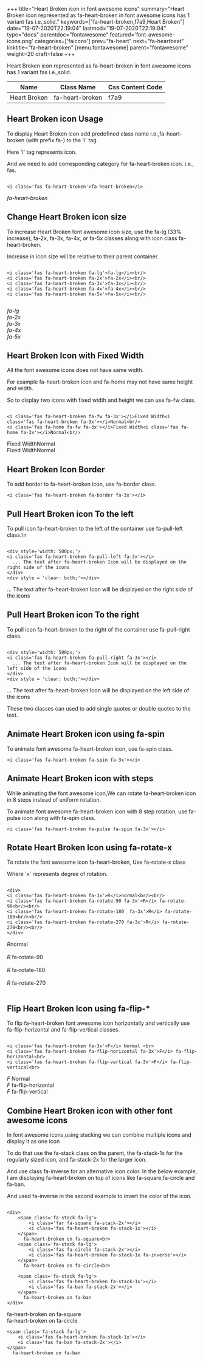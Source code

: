 +++
title="Heart Broken icon in font awesome icons"
summary="Heart Broken icon represented as fa-heart-broken in font awesome icons has 1 variant fas i.e.,solid."
keywords=["fa-heart-broken,f7a9,Heart Broken"]
date="19-07-2020T22:19:04"
lastmod="19-07-2020T22:19:04"
type="docs"
parentdoc="fontawesome"
featured='font-awesome-icons.png'
categories=['faicons']
prev="fa-heart"
next="fa-heartbeat"
linktitle="fa-heart-broken"
[menu.fontawesome]
parent="fontawesome"
weight=20
draft=false
+++


Heart Broken icon represented as fa-heart-broken in font awesome icons has 1 variant fas i.e.,solid.

<div class='table-responsive'><table class='table'><thead><tr><th>Name</th><th>Class Name</th><th>Css Content Code</th></tr></thead><tbody><tr><td>Heart Broken</td><td>fa-heart-broken</td><td>f7a9</td></tr></tbody></table></div>



## Heart Broken icon Usage

To display Heart Broken icon add predefined class name i.e.,fa-heart-broken (with prefix fa-) to the 'i' tag.

Here 'i' tag represents icon.

And we need to add corresponding category for fa-heart-broken icon. i.e., fas.


```

<i class='fas fa-heart-broken'>fa-heart-broken</i>
```

<i class='fas fa-heart-broken'>fa-heart-broken</i>




## Change Heart Broken icon size
To increase Heart Broken font awesome icon size, use the fa-lg (33% increase), fa-2x, fa-3x, fa-4x, or fa-5x classes along with icon class fa-heart-broken.

Increase in icon size will be relative to their parent container. 

```

<i class='fas fa-heart-broken fa-lg'>fa-lg</i><br/>
<i class='fas fa-heart-broken fa-2x'>fa-2x</i><br/>
<i class='fas fa-heart-broken fa-3x'>fa-3x</i><br/>
<i class='fas fa-heart-broken fa-4x'>fa-4x</i><br/>
<i class='fas fa-heart-broken fa-5x'>fa-5x</i><br/>
            
```

<i class='fas fa-heart-broken fa-lg'>fa-lg</i><br/>
<i class='fas fa-heart-broken fa-2x'>fa-2x</i><br/>
<i class='fas fa-heart-broken fa-3x'>fa-3x</i><br/>
<i class='fas fa-heart-broken fa-4x'>fa-4x</i><br/>
<i class='fas fa-heart-broken fa-5x'>fa-5x</i><br/>
            



## Heart Broken Icon with Fixed Width 

All the font awesome icons does not have same width.

For example fa-heart-broken icon and fa-home may not have same height and width.

So to display two icons with fixed width and height we can use fa-fw class.


```

<i class='fas fa-heart-broken fa-fw fa-3x'></i>Fixed Width<i class='fas fa-heart-broken fa-3x'></i>Normal<br/>
<i class='fas fa-home fa-fw fa-3x'></i>Fixed Width<i class='fas fa-home fa-3x'></i>Normal<br/>
```

<i class='fas fa-heart-broken fa-fw fa-3x'></i>Fixed Width<i class='fas fa-heart-broken fa-3x'></i>Normal<br/>
<i class='fas fa-home fa-fw fa-3x'></i>Fixed Width<i class='fas fa-home fa-3x'></i>Normal<br/>



## Heart Broken Icon Border 

To add border to fa-heart-broken icon, use fa-border class.


```
<i class='fas fa-heart-broken fa-border fa-3x'></i>

```
<i class='fas fa-heart-broken fa-border fa-3x'></i>





## Pull Heart Broken icon To the left

To pull icon fa-heart-broken to the left of the container use fa-pull-left class.\n

```

<div style='width: 500px;'>
<i class='fas fa-heart-broken fa-pull-left fa-3x'></i>
  ... The text after fa-heart-broken Icon will be displayed on the right side of the icons
</div>
<div style = 'clear: both;'></div>
```

<div style='width: 500px;'>
<i class='fas fa-heart-broken fa-pull-left fa-3x'></i>
  ... The text after fa-heart-broken Icon will be displayed on the right side of the icons
</div>
<div style = 'clear: both;'></div>




## Pull Heart Broken icon To the right
To pull icon fa-heart-broken to the right of the container use fa-pull-right class.

```

<div style='width: 500px;'>
<i class='fas fa-heart-broken fa-pull-right fa-3x'></i>
  ... The text after fa-heart-broken Icon will be displayed on the left side of the icons
</div>
<div style = 'clear: both;'></div>
```

<div style='width: 500px;'>
<i class='fas fa-heart-broken fa-pull-right fa-3x'></i>
  ... The text after fa-heart-broken Icon will be displayed on the left side of the icons
</div>
<div style = 'clear: both;'></div>

These two classes can used to add single quotes or double quotes to the text.


## Animate Heart Broken icon using fa-spin
To animate font awesome fa-heart-broken icon, use fa-spin class.

```
<i class='fas fa-heart-broken fa-spin fa-3x'></i>
```
<i class='fas fa-heart-broken fa-spin fa-3x'></i>




## Animate Heart Broken icon with steps
While animating the font awesome icon,We can rotate fa-heart-broken icon in 8 steps instead of uniform rotation.

To animate font awesome fa-heart-broken icon with 8 step rotation, use fa-pulse icon along with fa-spin class.


```
<i class='fas fa-heart-broken fa-pulse fa-spin fa-3x'></i>

```
<i class='fas fa-heart-broken fa-pulse fa-spin fa-3x'></i>





## Rotate Heart Broken Icon using fa-rotate-x
To rotate the font awesome icon fa-heart-broken, Use fa-rotate-x class

Where 'x' represents degree of rotation.


```

<div>
<i class='fas fa-heart-broken fa-3x'>R</i>normal<br/><br/>
<i class='fas fa-heart-broken fa-rotate-90 fa-3x'>R</i> fa-rotate-90<br/><br/> 
<i class='fas fa-heart-broken fa-rotate-180  fa-3x'>R</i> fa-rotate-180<br/><br/> 
<i class='fas fa-heart-broken fa-rotate-270 fa-3x'>R</i> fa-rotate-270<br/><br/>
</div>
```

<div>
<i class='fas fa-heart-broken fa-3x'>R</i>normal<br/><br/>
<i class='fas fa-heart-broken fa-rotate-90 fa-3x'>R</i> fa-rotate-90<br/><br/> 
<i class='fas fa-heart-broken fa-rotate-180  fa-3x'>R</i> fa-rotate-180<br/><br/> 
<i class='fas fa-heart-broken fa-rotate-270 fa-3x'>R</i> fa-rotate-270<br/><br/>
</div>




## Flip Heart Broken Icon using fa-flip-*
To flip fa-heart-broken font awesome icon horizontally and vertically use fa-flip-horizontal and fa-flip-vertical classes. 

```

<i class='fas fa-heart-broken fa-3x'>F</i> Normal <br>
<i class='fas fa-heart-broken fa-flip-horizontal fa-3x'>F</i> fa-flip-horizontal<br>
<i class='fas fa-heart-broken fa-flip-vertical fa-3x'>F</i> fa-flip-vertical<br>
```

<i class='fas fa-heart-broken fa-3x'>F</i> Normal <br>
<i class='fas fa-heart-broken fa-flip-horizontal fa-3x'>F</i> fa-flip-horizontal<br>
<i class='fas fa-heart-broken fa-flip-vertical fa-3x'>F</i> fa-flip-vertical<br>




## Combine Heart Broken icon with other font awesome icons
In font awesome icons,using stacking we can combine multiple icons and display it as one icon 

To do that use the fa-stack class on the parent, the fa-stack-1x for the regularly sized icon, and fa-stack-2x for the larger icon.

And use class fa-inverse for an alternative icon color. 
In the below example, I am displaying fa-heart-broken on top of icons like fa-square,fa-circle and fa-ban.

And used fa-inverse in the second example to invert the color of the icon.

```

<div>
    <span class='fa-stack fa-lg'>
        <i class='far fa-square fa-stack-2x'></i>
        <i class='fas fa-heart-broken fa-stack-1x'></i>
    </span>
      fa-heart-broken on fa-square<br>
    <span class='fa-stack fa-lg'>
        <i class='fas fa-circle fa-stack-2x'></i>
        <i class='fas fa-heart-broken fa-stack-1x fa-inverse'></i>
    </span>
      fa-heart-broken on fa-circle<br>

    <span class='fa-stack fa-lg'>
        <i class='fas fa-heart-broken fa-stack-1x'></i>
        <i class='fas fa-ban fa-stack-2x'></i>
    </span>
      fa-heart-broken on fa-ban
</div>
```

<div>
    <span class='fa-stack fa-lg'>
        <i class='far fa-square fa-stack-2x'></i>
        <i class='fas fa-heart-broken fa-stack-1x'></i>
    </span>
      fa-heart-broken on fa-square<br>
    <span class='fa-stack fa-lg'>
        <i class='fas fa-circle fa-stack-2x'></i>
        <i class='fas fa-heart-broken fa-stack-1x fa-inverse'></i>
    </span>
      fa-heart-broken on fa-circle<br>

    <span class='fa-stack fa-lg'>
        <i class='fas fa-heart-broken fa-stack-1x'></i>
        <i class='fas fa-ban fa-stack-2x'></i>
    </span>
      fa-heart-broken on fa-ban
</div>






